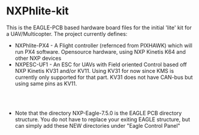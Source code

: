 # NXPhlite-kit
This is the EAGLE-PCB based hardware board files for the initial 'lite' kit for a UAV/Multicopter.
The project currently defines:
* NXPhlite-PX4 - A Flight controller (refernced from PIXHAWK) which will run PX4 software. Opensource hardware, using NXP Kinetis K64 and other NXP devices 
* NXPESC-UF1 - An ESC for UAVs with Field oriented Control based off NXP Kinetis KV31 and/or KV11. Using KV31 for now since KMS is currently only supported for that part. KV31 does not have CAN-bus but using same pins as KV11. 

<br><br>

* Note that the directory <bold>NXP-Eagle-7.5.0</bold> is the EAGLE PCB directory structure. You do not have to replace your exiting EAGLE structure, but can simply add these NEW directories under "Eagle Control Panel" <options><directories>

